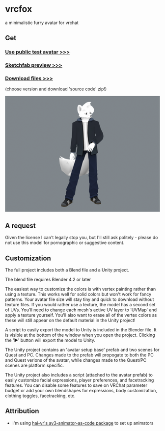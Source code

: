 # vrcfox
a minimalistic furry avatar for vrchat

## Get

### [Use public test avatar >>>](https://vrchat.com/home/avatar/avtr_935bce4d-b613-4658-8f0c-057c62b4eb41)

### [Sketchfab preview >>>](https://sketchfab.com/3d-models/low-poly-fox-f46335a0a8064fb484712d2d228f3b14)

### [Download files >>>](https://github.com/cellomonster/vrcfox/releases/latest) 
(choose version and download 'source code' zip!)

![avatar screenshot](screenshot.png)

## A request

Given the license I can't legally stop you, but I'll still ask politely - please do not use this model for pornographic or suggestive content.

## Customization

The full project includes both a Blend file and a Unity project.

The blend file requires Blender 4.2 or later

The easiest way to customize the colors is with vertex painting rather than using a texture. This works well for solid colors but won't work for fancy patterns. Your avatar file size will stay tiny and quick to download without texture files. If you would rather use a texture, the model has a second set of UVs. You'll need to change each mesh's active UV layer to 'UVMap' and apply a texture yourself. You'll also want to erase all of the vertex colors as these will still appear on the default material in the Unity project!

A script to easily export the model to Unity is included in the Blender file. It is visible at the bottom of the window when you open the project. Clicking the '▶' button will export the model to Unity.

The Unity project contains an 'avatar setup base' prefab and two scenes for Quest and PC. Changes made to the prefab will propogate to both the PC and Quest verions of the avatar, while changes made to the Quest/PC scenes are platform specific. 

The Unity project also includes a script (attached to the avatar prefab) to easily customize facial expressions, player preferences, and facetracking features. You can disable some features to save on VRChat parameter budget or add your own blendshapes for expressions, body customization, clothing toggles, facetracking, etc.

## Attribution
- I'm using [hai-vr's av3-animator-as-code package](https://github.com/hai-vr/av3-animator-as-code) to set up animators
